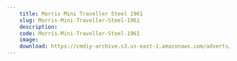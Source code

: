 ```yaml
---
    title: Morris Mini Traveller Steel 1961
    slug: Morris-Mini-Traveller-Steel-1961
    description:
    code: Morris-Mini-Traveller-Steel-1961
    image:
    download: https://cmdiy-archive.s3.us-east-1.amazonaws.com/adverts/documents/Morris+Mini+Traveller+Steel+1961.pdf
---
```

<!-- Content of the page -->

##
        